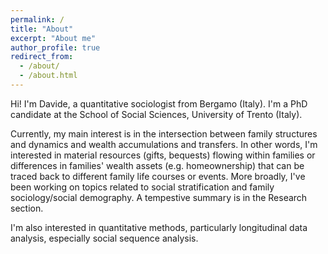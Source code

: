 ```yaml
---
permalink: /
title: "About"
excerpt: "About me"
author_profile: true
redirect_from: 
  - /about/
  - /about.html
---
```


Hi! I'm Davide, a quantitative sociologist from Bergamo (Italy). I'm a PhD candidate at the School of Social Sciences, University of Trento (Italy). 

Currently, my main interest is in the intersection between family structures and dynamics and wealth accumulations and transfers. In other words, I'm interested in material resources (gifts, bequests) flowing within families or differences in families' wealth assets (e.g. homeownership) that can be traced back to different family life courses or events.
More broadly, I've been working on topics related to social stratification and family sociology/social demography. A tempestive summary is in the Research section.

I'm also interested in quantitative methods, particularly longitudinal data analysis, especially social sequence analysis.



